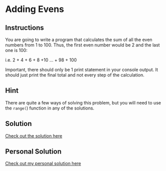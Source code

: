 # Adding Evens

## Instructions

You are going to write a program that calculates the sum of all the even numbers from 1 to 100. Thus, the first even number would be 2 and the last one is 100:

i.e. 2 + 4 + 6 + 8 +10 ... + 98 + 100

Important, there should only be 1 print statement in your console output. It should just print the final total and not every step of the calculation.

## Hint

There are quite a few ways of solving this problem, but you will need to use the `range(`) function in any of the solutions.

## Solution

[Check out the solution here](https://repl.it/@appbrewery/day-5-3-solution)

## Personal Solution

[Check out my personal solution here](./02_adding-evens.py)
